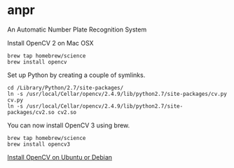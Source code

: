 # anpr
An Automatic Number Plate Recognition System

Install OpenCV 2 on Mac OSX

```
brew tap homebrew/science
brew install opencv
```

Set up Python by creating a couple of symlinks.
```
cd /Library/Python/2.7/site-packages/
ln -s /usr/local/Cellar/opencv/2.4.9/lib/python2.7/site-packages/cv.py cv.py
ln -s /usr/local/Cellar/opencv/2.4.9/lib/python2.7/site-packages/cv2.so cv2.so
```

You can now install OpenCV 3 using brew.

```
brew tap homebrew/science
brew install opencv3
```

[Install OpenCV on Ubuntu or
Debian](http://milq.github.io/install-opencv-ubuntu-debian/)





